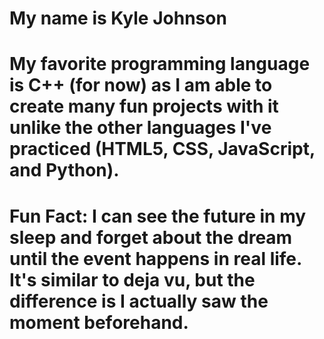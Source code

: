 # My name is Kyle Johnson
# My favorite programming language is C++ (for now) as I am able to create many fun projects with it unlike the other languages I've practiced (HTML5, CSS, JavaScript, and Python).
# Fun Fact: I can see the future in my sleep and forget about the dream until the event happens in real life. It's similar to deja vu, but the difference is I actually saw the moment beforehand.

